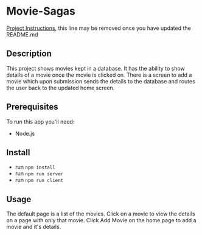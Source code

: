 # Movie-Sagas

[Project Instructions](./INSTRUCTIONS.md), this line may be removed once you have updated the README.md

## Description

This project shows movies kept in a database. It has the ability to show details of a movie once the movie is clicked on. There is a screen to add a movie which upon submission sends the details to the database and routes the user back to the updated home screen.


## Prerequisites

To run this app you'll need:

- Node.js

## Install

- run `npm install`
- run `npm run server`
- run `npm run client`


## Usage

The default page is a list of the movies. Click on a movie to view the details on a page with only that movie. Click Add Movie on the home page to add a movie and it's details.